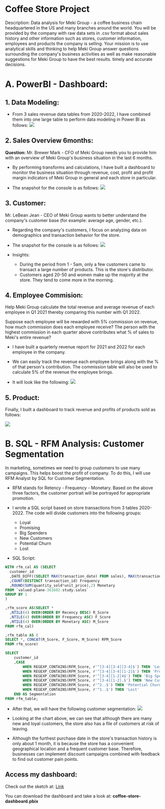 # Coffee Store Project

Description: Data analysis for Meki Group - a coffee business chain headquartered in the US and many branches around the world. You will be provided by the company with raw data sets in .csv format about sales history and other information such as stores, customer information, employees and products the company is selling. Your mission is to use analytical skills and thinking to help Meki Group answer questions surrounding the company's business activities as well as make reasonable suggestions for Meki Group to have the best results. timely and accurate decisions.

# A. PowerBI - Dashboard:
## 1. Data Modeling:

- From 3 sales revenue data tables from 2020-2022, I have combined them into one large table to perform data modeling in Power BI as follows:
![](/img/data_modeling.png)

## 2. Sales Overview 6months:

**Question:** Mr. Brewer Mark - CFO of Meki Group needs you to provide him with an overview of Meki Group's business situation in the last 6 months.

- By performing transforms and calculations, I have built a dashboard to monitor the business situation through revenue, cost, profit and profit margin indicators of Meki Group in general and each store in particular.

- The snapshot for the console is as follows:
![](/img/6months.png)

## 3. Customer:
Mr. LeBean Jean - CEO of Meki Group wants to better understand the company's customer base (for example: average age, gender, etc.).

- Regarding the company's customers, I focus on analyzing data on demographics and transaction behavior for the store.

- The snapshot for the console is as follows:
![](/img/customer.png)

- Insights:
    
    - During the period from 1 - 5am, only a few customers came to transact a large number of products. This is the store's distributor.
    - Customers aged 20-50 and women make up the majority at the store. They tend to come more in the morning.

## 4. Employee Commision:
Help Meki Group calculate the total revenue and average revenue of each employee in Q1 2021 thereby comparing this number with Q1 2022. 

Suppose each employee will be rewarded with 5% commission on revenue, how much commission does each employee receive? The person with the highest commission in each quarter above contributes what % of sales to Meki's entire revenue?

- I have built a quarterly revenue report for 2021 and 2022 for each employee in the company.

- We can easily track the revenue each employee brings along with the % of that person's contribution. The commission table will also be used to calculate 5% of the revenue the employee brings.

- It will look like the following:
![](/img/employee.png)

## 5. Product:

Finally, I built a dashboard to track revenue and profits of products sold as follows:

![](/img/product.png)

# B. SQL - RFM Analysis: Customer Segmentation

In marketing, sometimes we need to group customers to use many campaigns. This helps boost the profit of company. To do this, I will use RFM Analyst by SQL for Customer Segmentation.

- RFM stands for Retency - Frequency - Monetary. Based on the above three factors, the customer portrait will be portrayed for appropriate promotion.

- I wrote a SQL script based on store transactions from 3 tables 2020-2022. The code will divide customers into the following groups:

    - Loyal
    - Promising
    - Big Spenders
    - New Customers
    - Potential Churn
    - Lost

- SQL Script:
```sql
WITH rfm_cal AS (SELECT 
  customer_id
  ,DATE_DIFF((SELECT MAX(transaction_date) FROM sales), MAX(transaction_date), DAY)  AS Recency
  ,COUNT(DISTINCT transaction_id) Frequency
  ,ROUND(SUM(quantity_sold*unit_price),2) Monetary
FROM `valued-plane-361602.study.sales`
GROUP BY 1
)

,rfm_score AS(SELECT * 
  ,NTILE(4) OVER(ORDER BY Recency DESC) R_Score
  ,NTILE(4) OVER(ORDER BY Frequency ASC) F_Score
  ,NTILE(4) OVER(ORDER BY Monetary ASC) M_Score
FROM rfm_cal)

,rfm_table AS (
SELECT *, CONCAT(R_Score, F_Score, M_Score) RFM_Score
FROM rfm_score)

SELECT 
    customer_id
    ,CASE 
        WHEN REGEXP_CONTAINS(RFM_Score, r'^[3-4][3-4][3-4]$') THEN 'Loyal'
        WHEN REGEXP_CONTAINS(RFM_Score, r'^[3-4][3-4][1-2]$') THEN 'Promising'
        WHEN REGEXP_CONTAINS(RFM_Score, r'^[3-4][1-2]4$') THEN 'Big Spenders'
        WHEN REGEXP_CONTAINS(RFM_Score, r'^[3-4][1-2].$') THEN 'New Customers'
        WHEN REGEXP_CONTAINS(RFM_Score, r'^2..$') THEN 'Potential Churn'
        WHEN REGEXP_CONTAINS(RFM_Score, r'^1..$') THEN 'Lost'
    END AS Segmentation
FROM rfm_table;
```
- After that, we will have the following customer segmentation:
![](img/segment.png)

- Looking at the chart above, we can see that although there are many new and loyal customers, the store also has a file of customers at risk of leaving.

- Although the furthest purchase date in the store's transaction history is only about 1 month, it is because the store has a convenient geographical location and a frequent customer base. Therefore, businesses can implement discount campaigns combined with feedback to find out customer pain points.

## Access my dashboard:
Check out the sketch at: [Link](https://ngynzyy.github.io/coffee-store-dashboard.pdf)

You can download the dashboard and take a look at: **coffee-store-dashboard.pbix**

